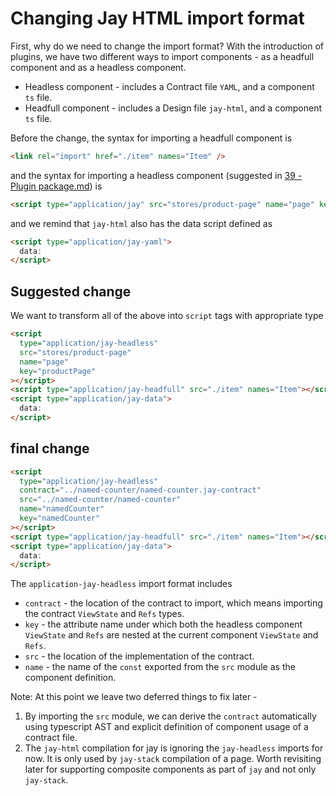 # Changing Jay HTML import format

First, why do we need to change the import format?
With the introduction of plugins, we have two different ways to import components - as a headfull component
and as a headless component.

- Headless component - includes a Contract file `YAML`, and a component `ts` file.
- Headfull component - includes a Design file `jay-html`, and a component `ts` file.

Before the change, the syntax for importing a headfull component is

```html
<link rel="import" href="./item" names="Item" />
```

and the syntax for importing a headless component (suggested in [39 - Plugin package.md](39%20-%20Plugin%20package.md)) is

```html
<script type="application/jay" src="stores/product-page" name="page" key="productPage" />
```

and we remind that `jay-html` also has the data script defined as

```html
<script type="application/jay-yaml">
  data:
</script>
```

## Suggested change

We want to transform all of the above into `script` tags with appropriate type

```html
<script
  type="application/jay-headless"
  src="stores/product-page"
  name="page"
  key="productPage"
></script>
<script type="application/jay-headfull" src="./item" names="Item"></script>
<script type="application/jay-data">
  data:
</script>
```

## final change

```html
<script
  type="application/jay-headless"
  contract="../named-counter/named-counter.jay-contract"
  src="../named-counter/named-counter"
  name="namedCounter"
  key="namedCounter"
></script>
<script type="application/jay-headfull" src="./item" names="Item"></script>
<script type="application/jay-data">
  data:
</script>
```

The `application-jay-headless` import format includes

- `contract` - the location of the contract to import, which means importing the contract `ViewState` and `Refs` types.
- `key` - the attribute name under which both the headless component `ViewState` and `Refs` are nested
  at the current component `ViewState` and `Refs`.
- `src` - the location of the implementation of the contract.
- `name` - the name of the `const` exported from the `src` module as the component definition.

Note: At this point we leave two deferred things to fix later -

1. By importing the `src` module, we can derive the `contract` automatically using typescript AST and explicit
   definition of component usage of a contract file.
2. The `jay-html` compilation for jay is ignoring the `jay-headless` imports for now.
   It is only used by `jay-stack` compilation of a page. Worth revisiting later for supporting
   composite components as part of `jay` and not only `jay-stack`.

